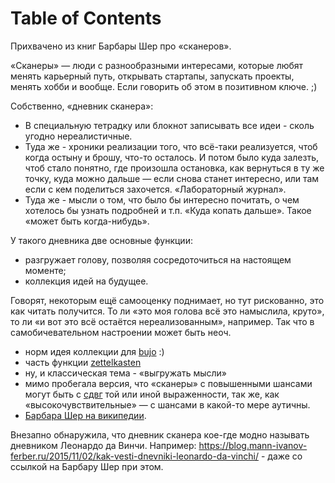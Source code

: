 
# Table of Contents



<div class="preview" id="orga3c9d44">
<p>
Прихвачено из книг Барбары Шер про «сканеров».
</p>

</div>

«Сканеры» — люди с разнообразными интересами, которые любят менять карьерный путь, открывать стартапы, запускать проекты, менять хобби и вообще. Если говорить об этом в позитивном ключе. ;)

Собственно, «дневник сканера»:

-   В специальную тетрадку или блокнот записывать все идеи - сколь угодно нереалистичные.
-   Туда же - хроники реализации того, что всё-таки реализуется, чтоб когда остыну и брошу, что-то осталось. И потом было куда залезть, чтоб стало понятно, где произошла остановка, как вернуться в ту же точку, куда можно дальше — если снова станет интересно, или там если с кем поделиться захочется. «Лабораторный журнал».
-   Туда же - мысли о том, что было бы интересно почитать, о чем хотелось бы узнать подробней и т.п. «Куда копать дальше». Такое «может быть когда-нибудь».

У такого дневника две основные функции:

-   разгружает голову, позволяя сосредоточиться на настоящем моменте;
-   коллекция идей на будущее.

Говорят, некоторым ещё самооценку поднимает, но тут рискованно, это как читать получится. То ли «это моя голова всё это намыслила, круто», то ли «и вот это всё остаётся нереализованным», например. Так что в самобичевательном настроении может быть неоч.  

-   норм идея коллекции для [bujo](../time/20200905235900-bullet_journal.publ.md) :)
-   часть функции [zettelkasten](../computer/20200913095523-zettelkasten.publ.md)
-   ну, и классическая тема - «выгружать мысли»
-   мимо пробегала версия, что «сканеры» c повышенными шансами могут быть с [сдвг](../selfrelations/20210321235900-сдвг.publ.md) той или иной выраженности, так же, как «высокочувствительные» — с шансами в какой-то мере аутичны.
-   [Барбара Шер на википедии](https://ru.wikipedia.org/wiki/Шер,_Барбара).

Внезапно обнаружила, что дневник сканера кое-где модно называть дневником Леонардо да Винчи. Например: <https://blog.mann-ivanov-ferber.ru/2015/11/02/kak-vesti-dnevniki-leonardo-da-vinchi/> - даже со ссылкой на Барбару Шер при этом.

